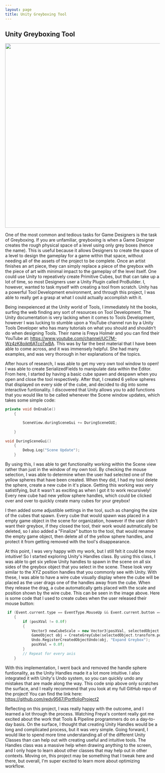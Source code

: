 ```yaml
---
layout: page
title: Unity Greyboxing Tool
---
```


## Unity Greyboxing Tool

<img src="{{site.url}}{{site.baseurl}}/assets/img/toolProjects/greybox/greybox.png" width="800" height="600">

One of the most common and tedious tasks for Game Designers is the task of Greyboxing. If you are unfamiliar, greyboxing is when a Game Designer creates the rough physical space of a level using only grey boxes (hence the name). This is useful because it allows Designers to create the space of a level to design the gameplay for a game within that space, without needing all of the assets of the project to be complete. Once an artist finishes an art piece, they can simply replace a piece of the greybox with the piece of art with minimal impact to the gameplay of the level itself. One could use Unity to repeatively create Primitive Cubes, but that can take up a lot of time, so most Designers user a Unity Plugin called ProBuilder. I, however, wanted to task myself with creating a tool from scratch. Unity has a powerful Tool Development environment, and through this project, I was able to really get a grasp at what I could actually accomplish with it.

Being inexpeienced at the Unity world of Tools, I immediately hit the books, surfing the web finding any sort of resources on Tool Development. The Unity documentation is very lacking when it comes to Tools Development, however I was lucking to stumble upon a YouTube channel run by a Unity Tools Developer who has many tutorials on what you should and shouldn't do when designing Tools. Their name is Freya Holmér and you can find their YouTube at: https://www.youtube.com/channel/UC7M-Wz4zK8oikt6ATcoTwBA. This was by far the best material that I have been able to come across, and it was immensely helpful. She had many examples, and was very thorough in her explanations of the topics.

After hours of research, I was able to get my very own tool window to open! I was able to create SerializedFields to manipulate data within the Editor. From here, I started by having a basic cube spawn and despawn when you open and close the tool respectively. After that, I created 6 yellow spheres that displayed on every side of the cube, and decided to dig into some interactive funtionality. I discovered that Unity allows you to add functions that you would like to be called whenever the Scene window updates, which takes some simple code:

```cpp
private void OnEnable()
    {

        SceneView.duringSceneGui += DuringSceneGUI;
		
	}
	
void DuringSceneGui()
	{
		Debug.Log("Scene Update");
	}
```

By using this, I was able to get functionality working within the Scene view rather than just in the window of my own tool. By checking the mouse selection, I was able to determine when the user had selected one of the yellow spheres that have been created. When they did, I had my tool delete the sphere, create a new cube in it's place. Getting this working was very satistifying, but it wasn't as exciting as when I got it to work recursively! Every new cube had new yellow sphere handles, which could be clicked over and over to quickly create many cubes for your greybox!

I then added some adjustible settings in the tool, such as changing the size of the cubes that spawn. Every cube that would spawn was placed in a empty game object in the scene for organization, however if the user didn't want their greybox, if they closed the tool, their work would autmatically be deleted, so I also added a "Finalize" button to the tool, that would rename the empty game object, then delete all of the yellow sphere handles, and protect it from getting removed with the tool's disappearance.

At this point, I was very happy with my work, but I still felt it could be more intuitive! So I started exploring Unity's Handles class. By using this class, I was able to get six yellow Unity handles to spawn in the scene on all six sides of the greybox object that you select in the scene. These look very similar to the XYZ position handles that you commonly see with Unity. With these, I was able to have a wire cube visually display where the cube will be placed as the user drags one of the handles away from the cube. When they release the drag, a cube automatically gets placed with the scale and position shown by the wire cube. This can be seen in the image above. Here is some code that I used to create cubes when the user released their mouse button:

```cpp
 if (Event.current.type == EventType.MouseUp && Event.current.button == 0)
    {
		if (posXVal != 0.0f)
        {
            Vector3 newCubeScale = new Vector3(posXVal, selectedObject.transform.localScale.y, selectedObject.transform.localScale.z);
            GameObject obj = CreateGreyCube(selectedObject.transform.position + new Vector3((parentTransform.localScale.x / 2.0f + newCubeScale.x / 2.0f), 0.0f, 0.0f), newCubeScale);
            Undo.RegisterCreatedObjectUndo(obj, "Expand Greybox");
            posXVal = 0.0f;
        }
		// Repeat for every axis
	}
```

With this implementation, I went back and removed the handle sphere funtionality, as the Unity Handles made it a lot more intuitive. I also integrated it with Unity's Undo system, so you can quickly undo any mistakes that are made along the way. This code snip above only scratches the surface, and I really recommend that you look at my full GitHub repo of the project! You can find the link here: https://github.com/redy9567/PortfolioProject2

Reflecting on this project, I was really happy with the outcome, and I learned a lot through the process. Watching Freya's content really got me excited about the work that Tools & Pipeline programmers do on a day-to-day basis. On the surface, I thought that creating Unity Handles would be a long and complicated process, but it was very simple. Going forward, I would like to spend more time understanding all of the different Unity Classes than can help out with creating useful and intuitive tools. The Handles class was a massive help when drawing anything to the screen, and I only hope to learn about other classes that may help out in other contexts. Moving on, this project may be something that I tweak here and there, but overall, I'm super excited to learn more about optimizing workflow.


